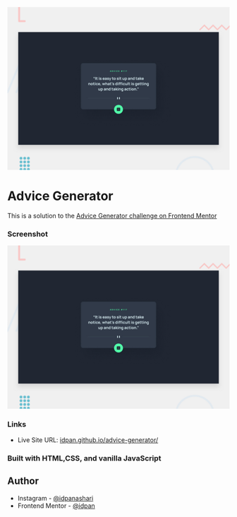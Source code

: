![Design preview for the Advice generator app coding challenge](./design/desktop-preview.jpg)

# Advice Generator

This is a solution to the [Advice Generator challenge on Frontend Mentor](https://www.frontendmentor.io/solutions/advice-generator-using-htmlcssjs-with-some-trick-on-the-dice-B1cbAgmBc)

### Screenshot

![](./design/desktop-preview.jpg)

### Links

- Live Site URL: [idpan.github.io/advice-generator/](https://idpan.github.io/advice-generator/)

### Built with HTML,CSS, and vanilla JavaScript

## Author

- Instagram - [@idpanashari](https://www.instagram.com/idpanashari/)
- Frontend Mentor - [@idpan](https://www.frontendmentor.io/profile/idpan)
